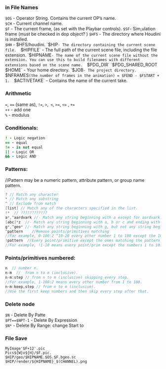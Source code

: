 
### in File Names
`$OS` - Operator String. Contains the current OP’s name.  
`$CH` - Current channel name.  
`$F` - The current frame, (as set with the Playbar controls). 
`$SF`- Sim,ulation frame (must be checked in dop object? )
`$HFS` - The directory where Houdini is installed.  
`$HH` - $HFS/houdini. 
`$HIP` - The directory containing the current scene file.  
`$HIPFILE` - The full path of the current scene file, including the file extension.  
`$HIPNAME` - The name of the current scene file without the extension. You can use this to build filenames with different extensions based on the scene name.  
`$PDG_DIR`   
`$PDG_SHARED_ROOT`  
`$HOME` - Your home directory.  
`$JOB` - The project directory.  
`$NFRAMES` (the number of frames in the animation) = $FEND - $FSTART + 1.  
`$ACTIVETAKE` - Contains the name of the current take.   

### Arithmetic 
`=`, `==` (same as), `!=`, `>`,` <`, `>=`, `<=` , `+=`   
`++` - add one   
`%` - modulus  

### Conditionals:
``` coffeescript
! - Logic negation
== - equal
!= - is not equal
|| - Logic OR
&& - Logic AND
```
### Patterns:
//Pattern may be a numeric pattern, attribute pattern, or group name pattern.
```cpp
? // Match any character
* // Match any substring
^ // Exclude from match
[list] // Match any of the characters specified in the list.
!*  // ????????????
a*,^aardvark //- Match any string beginning with a except for aardvark.
[abc]*z  //- Match any string beginning with a, b or c and ending with z.
g*,^geo* //- Match any string beginning with g, but not any string beginning with geo.
^pattern    //Remove points/primitives matching  
//For example, 0-100:2 ^10-20 every other number 1 to 100 except the 10 to 20.
!pattern  //Every point/primitive except the ones matching the pattern. 
//For example, !1-10 means every point/prim except the numbers 1 to 10. 
```
### Points/primitives numbered:
```cpp
n  // number n.
n-m  //  from n to m (inclusive).
n-m:step // from n to m (inclusive) skipping every step. 
//For example, 1-100:2 means every other number from 1 to 100.
n-m:keep,step // from n to m (inclusive). 
//Use the first keep numbers and then skip every step after that.
```

### Delete node
`$N` - Delete By Patte  
`$PT==$NPT-1` - Delete By Expression    
`$N*` - Delete By Range: change Start to  

### File Save  
```MyImage'$F+12'.pic```   
```Pics${W}x${H}/$F.pic.  ```   
```$HIP/geo/$HIPNAME.$OS.$F.bgeo.sc```   
```$HIP/render/${HIPNAME}_$(CHANNEL).png```  
